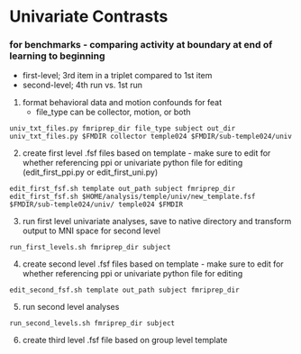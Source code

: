 # Univariate Contrasts

### for benchmarks - comparing activity at boundary at end of learning to beginning
* first-level; 3rd item in a triplet compared to 1st item
* second-level; 4th run vs. 1st run
1. format behavioral data and motion confounds for feat
   * file_type can be collector, motion, or both
```
univ_txt_files.py fmriprep_dir file_type subject out_dir
univ_txt_files.py $FMDIR collector temple024 $FMDIR/sub-temple024/univ
```
2. create first level .fsf files based on template - make sure to edit for whether referencing ppi or univariate python file for editing (edit_first_ppi.py or edit_first_uni.py)
```
edit_first_fsf.sh template out_path subject fmriprep_dir
edit_first_fsf.sh $HOME/analysis/temple/univ/new_template.fsf $FMDIR/sub-temple024/univ/ temple024 $FMDIR
```
3. run first level univariate analyses, save to native directory and transform output to MNI space for second level
```
run_first_levels.sh fmriprep_dir subject
```
4. create second level .fsf files based on template - make sure to edit for whether referencing ppi or univariate python file for editing
```
edit_second_fsf.sh template out_path subject fmriprep_dir
```
5. run second level analyses
```
run_second_levels.sh fmriprep_dir subject
```
6. create third level .fsf file based on group level template
